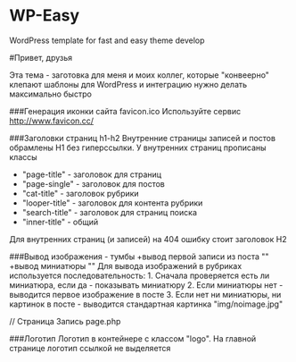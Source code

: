 WP-Easy
=======

WordPress template for fast and easy theme develop

#Привет, друзья

Эта тема - заготовка для меня и моих коллег, которые "конвеерно" клепают шаблоны для WordPress и интеграцию нужно делать максимально быстро

###Генерация иконки сайта favicon.ico 
Используйте сервис http://www.favicon.cc/

###Заголовки страниц h1-h2
Внутренние страницы записей и постов обрамлены H1 без гиперссылки.
У внутренних страниц прописаны классы 
* "page-title"	-	заголовок для страниц
* "page-single"	-	заголовок для постов
* "cat-title"		-	заголовок рубрики
* "looper-title"	-	заголовок для контента рубрики
* "search-title"	-	заголовок для страниц поиска
* "inner-title"	-	общий

Для внутренних страниц (и записей) на 404 ошибку стоит заголовок H2 

###Вывод изображения - тумбы
  +вывод первой записи из поста "<?php echo catch_that_image(); ?>"
  +вывод миниатюры "<?php the_post_thumbnail(array(250,250)); ?>"
Для вывода изображений в рубриках используется последовательность:
	1.	Сначала проверяется есть ли миниатюра, если да - показывать миниатюру
	2. 	Если миниатюры нет - выводится первое изображение в посте
	3. 	Если нет ни миниатюры, ни картинок в посте - выводится стандартная картинка "img/noimage.jpg"

// Страница Запись page.php 

###Логотип
Логотип в контейнере с классом "logo". На главной странице логотип ссылкой не выделяется